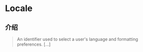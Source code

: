 # Locale

## 介绍

> An identifier used to select a user's language and formatting preferences. [...]
